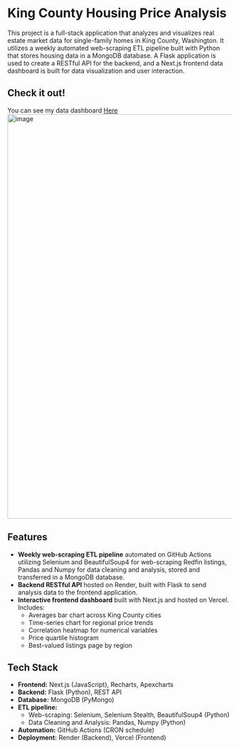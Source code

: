 # King County Housing Price Analysis

This project is a full-stack application that analyzes and visualizes real estate market data for single-family homes in King County, Washington.
It utilizes a weekly automated web-scraping ETL pipeline built with Python that stores housing data in a MongoDB database.
A Flask application is used to create a RESTful API for the backend, and a Next.js frontend data dashboard is built for data visualization and user interaction.

## Check it out!
You can see my data dashboard [Here](https://king-county-housing-price-analysis-fxrigb9yi.vercel.app/)
<img width="1907" height="908" alt="image" src="https://github.com/user-attachments/assets/33bfe152-1180-49d7-88a5-a44788f70dd5" />

## Features
- __Weekly web-scraping ETL pipeline__ automated on GitHub Actions utilizing Selenium and BeautifulSoup4 for web-scraping Redfin listings, Pandas and Numpy for data cleaning and analysis, stored and transferred in a MongoDB database.
- __Backend RESTful API__  hosted on Render, built with Flask to send analysis data to the frontend application.
- **Interactive frontend dashboard** built with Next.js and hosted on Vercel. Includes:
  - Averages bar chart across King County cities
  - Time-series chart for regional price trends
  - Correlation heatmap for numerical variables
  - Price quartile histogram
  - Best-valued listings page by region
## Tech Stack
- __Frontend:__ Next.js (JavaScript), Recharts, Apexcharts
- __Backend:__ Flask (Python), REST API
- __Database:__ MongoDB (PyMongo)
- __ETL pipeline:__
  - Web-scraping: Selenium, Selenium Stealth, BeautifulSoup4 (Python)
  - Data Cleaning and Analysis: Pandas, Numpy (Python)
- __Automation:__ GitHub Actions (CRON schedule)
- __Deployment:__ Render (Backend), Vercel (Frontend)

